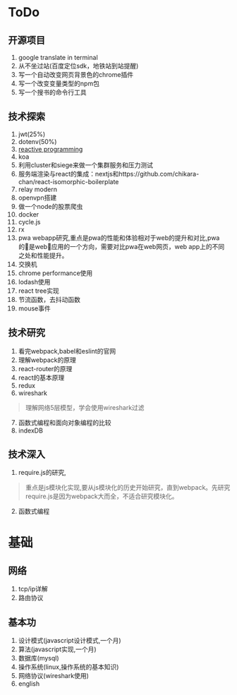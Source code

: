 # ToDo

## 开源项目

1. google translate in terminal
2. 从不坐过站(百度定位sdk，地铁站到站提醒)
3. 写一个自动改变网页背景色的chrome插件
4. 写一个改变变量类型的npm包
5. 写一个搜书的命令行工具

## 技术探索

1. jwt(25%)
2. dotenv(50%)
3. [reactive programming](http://blog.leapoahead.com/2016/03/02/introduction-to-reactive-programming/)
4. koa
5. 利用cluster和siege来做一个集群服务和压力测试
6. 服务端渲染与react的集成：nextjs和https://github.com/chikara-chan/react-isomorphic-boilerplate
7. relay modern
8. openvpn搭建
9. 做一个node的股票爬虫
10. docker
11. cycle.js
12. rx
13. pwa webapp研究,重点是pwa的性能和体验相对于web的提升和对比,pwa的是web应用的一个方向，需要对比pwa在web网页，web app上的不同之处和性能提升。
14. 交换机
15. chrome performance使用
16. lodash使用
17. react tree实现
18. 节流函数，去抖动函数
19. mouse事件



## 技术研究

1. 看完webpack,babel和eslint的官网
2. 理解webpack的原理
3. react-router的原理
4. react的基本原理
5. redux
6. wireshark
> 理解网络5层模型，学会使用wireshark过滤

7. 函数式编程和面向对象编程的比较
8. indexDB

## 技术深入

1. require.js的研究,

>  重点是js模块化实现,要从js模块化的历史开始研究，直到webpack。先研究require.js是因为webpack大而全，不适合研究模块化。

2. 函数式编程


# 基础

## 网络

1. tcp/ip详解
2. 路由协议


## 基本功

1. 设计模式(javascript设计模式,一个月)
2. 算法(javascript实现,一个月)
3. 数据库(mysql)
4. 操作系统(linux,操作系统的基本知识)
5. 网络协议(wireshark使用)
5. english
